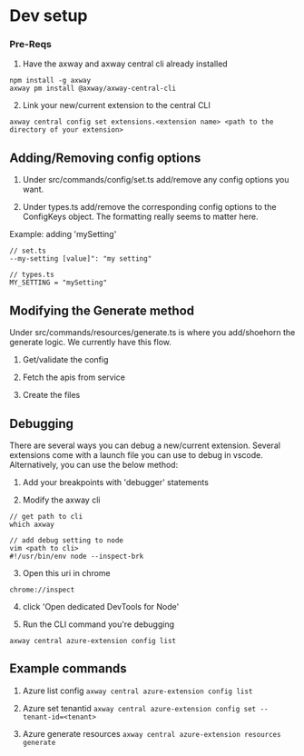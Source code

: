 # Dev setup

### Pre-Reqs

1. Have the axway and axway central cli already installed

```
npm install -g axway
axway pm install @axway/axway-central-cli 
```

2. Link your new/current extension to the central CLI

```
axway central config set extensions.<extension name> <path to the directory of your extension>
```

## Adding/Removing config options

1. Under src/commands/config/set.ts add/remove any config options you want.

2. Under types.ts add/remove the corresponding config options to the ConfigKeys object. The formatting really seems to matter here.

Example: adding 'mySetting'

```
// set.ts
--my-setting [value]": "my setting"

// types.ts
MY_SETTING = "mySetting"
```

## Modifying the Generate method

Under src/commands/resources/generate.ts is where you add/shoehorn the generate logic. We currently have this flow.

1. Get/validate the config

2. Fetch the apis from service

3. Create the files


## Debugging

There are several ways you can debug a new/current extension. Several extensions come with a launch file you can use to debug in vscode. Alternatively, you can use the below method:

1. Add your breakpoints with 'debugger' statements

2. Modify the axway cli

```
// get path to cli
which axway

// add debug setting to node
vim <path to cli>
#!/usr/bin/env node --inspect-brk
```

3. Open this uri in chrome

```chrome://inspect```

4. click 'Open dedicated DevTools for Node'

5. Run the CLI command you're debugging

```axway central azure-extension config list```

## Example commands

1. Azure list config ```axway central azure-extension config list```

2. Azure set tenantid ```axway central azure-extension config set --tenant-id=<tenant>```

3. Azure generate resources ```axway central azure-extension resources generate```

